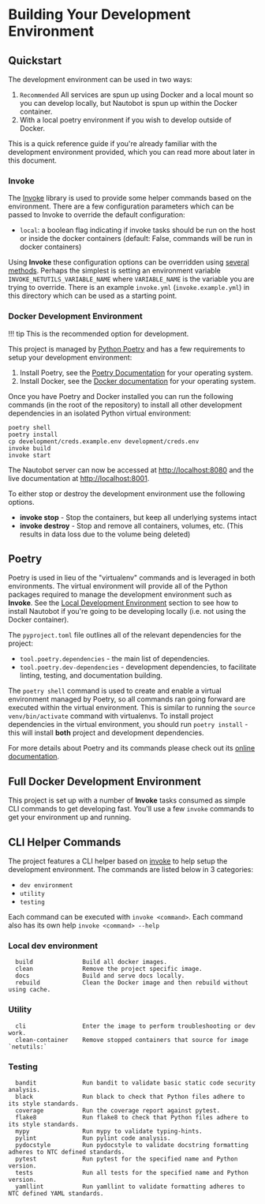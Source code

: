 # Building Your Development Environment

## Quickstart

The development environment can be used in two ways:

1. `Recommended` All services are spun up using Docker and a local mount so you can develop locally, but Nautobot is spun up within the Docker container.
2. With a local poetry environment if you wish to develop outside of Docker.

This is a quick reference guide if you're already familiar with the development environment provided, which you can read more about later in this document.

### Invoke

The [Invoke](http://www.pyinvoke.org/) library is used to provide some helper commands based on the environment. There are a few configuration parameters which can be passed to Invoke to override the default configuration:

- `local`: a boolean flag indicating if invoke tasks should be run on the host or inside the docker containers (default: False, commands will be run in docker containers)

Using **Invoke** these configuration options can be overridden using [several methods](https://docs.pyinvoke.org/en/stable/concepts/configuration.html). Perhaps the simplest is setting an environment variable `INVOKE_NETUTILS_VARIABLE_NAME` where `VARIABLE_NAME` is the variable you are trying to override. There is an example `invoke.yml` (`invoke.example.yml`) in this directory which can be used as a starting point.

### Docker Development Environment

!!! tip
    This is the recommended option for development.

This project is managed by [Python Poetry](https://python-poetry.org/) and has a few requirements to setup your development environment:

1. Install Poetry, see the [Poetry Documentation](https://python-poetry.org/docs/#installation) for your operating system.
2. Install Docker, see the [Docker documentation](https://docs.docker.com/get-docker/) for your operating system.

Once you have Poetry and Docker installed you can run the following commands (in the root of the repository) to install all other development dependencies in an isolated Python virtual environment:

```shell
poetry shell
poetry install
cp development/creds.example.env development/creds.env
invoke build
invoke start
```

The Nautobot server can now be accessed at [http://localhost:8080](http://localhost:8080) and the live documentation at [http://localhost:8001](http://localhost:8001).

To either stop or destroy the development environment use the following options.

- **invoke stop** - Stop the containers, but keep all underlying systems intact
- **invoke destroy** - Stop and remove all containers, volumes, etc. (This results in data loss due to the volume being deleted)

## Poetry

Poetry is used in lieu of the "virtualenv" commands and is leveraged in both environments. The virtual environment will provide all of the Python packages required to manage the development environment such as **Invoke**. See the [Local Development Environment](#local-poetry-development-environment) section to see how to install Nautobot if you're going to be developing locally (i.e. not using the Docker container).

The `pyproject.toml` file outlines all of the relevant dependencies for the project:

- `tool.poetry.dependencies` - the main list of dependencies.
- `tool.poetry.dev-dependencies` - development dependencies, to facilitate linting, testing, and documentation building.

The `poetry shell` command is used to create and enable a virtual environment managed by Poetry, so all commands ran going forward are executed within the virtual environment. This is similar to running the `source venv/bin/activate` command with virtualenvs. To install project dependencies in the virtual environment, you should run `poetry install` - this will install **both** project and development dependencies.

For more details about Poetry and its commands please check out its [online documentation](https://python-poetry.org/docs/).

## Full Docker Development Environment

This project is set up with a number of **Invoke** tasks consumed as simple CLI commands to get developing fast. You'll use a few `invoke` commands to get your environment up and running.

## CLI Helper Commands

The project features a CLI helper based on [invoke](http://www.pyinvoke.org/) to help setup the development environment. The commands are listed below in 3 categories:
- `dev environment`
- `utility`
- `testing`

Each command can be executed with `invoke <command>`. Each command also has its own help `invoke <command> --help`

### Local dev environment

```
  build              Build all docker images.
  clean              Remove the project specific image.
  docs               Build and serve docs locally.
  rebuild            Clean the Docker image and then rebuild without using cache.

```

### Utility

```
  cli                Enter the image to perform troubleshooting or dev work.
  clean-container    Remove stopped containers that source for image `netutils:`
```

### Testing

```
  bandit             Run bandit to validate basic static code security analysis.
  black              Run black to check that Python files adhere to its style standards.
  coverage           Run the coverage report against pytest.
  flake8             Run flake8 to check that Python files adhere to its style standards.
  mypy               Run mypy to validate typing-hints.
  pylint             Run pylint code analysis.
  pydocstyle         Run pydocstyle to validate docstring formatting adheres to NTC defined standards.
  pytest             Run pytest for the specified name and Python version.
  tests              Run all tests for the specified name and Python version.
  yamllint           Run yamllint to validate formatting adheres to NTC defined YAML standards.
```